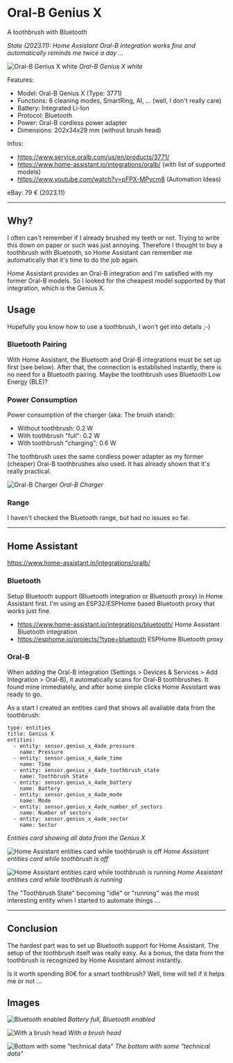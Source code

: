# Oral-B Genius X

A toothbrush with Bluetooth

*State (2023.11): Home Assistant Oral-B integration works fine and automatically reminds me twice a day ...*

![Oral-B Genius X white](images/Oral-B_Genius-X_off.jpg)
*Oral-B Genius X white*

Features:
* Model: Oral-B Genius X (Type: 3771)
* Functions: 6 cleaning modes, SmartRing, AI, ... (well, I don't really care)
* Battery: Integrated Li-Ion
* Protocol: Bluetooth
* Power: Oral-B cordless power adapter
* Dimensions: 202x34x29 mm (without brush head)

Infos:
* https://www.service.oralb.com/us/en/products/3771/
* https://www.home-assistant.io/integrations/oralb/ (with list of supported models)
* https://www.youtube.com/watch?v=pFPX-MPycm8 (Automation Ideas)


eBay: 79 € (2023.11)

--------

## Why?

I often can't remember if I already brushed my teeth or not. Trying to write this down on paper or such was just annoying. Therefore I thought to buy a toothbrush with Bluetooth, so Home Assistant can remember me automatically that it's time to do the job again.

Home Assistant provides an Oral-B integration and I'm satisfied with my former Oral-B models. So I looked for the cheapest model supported by that integration, which is the Genius X.

## Usage

Hopefully you know how to use a toothbrush, I won't get into details ;-)

### Bluetooth Pairing

With Home Assistant, the Bluetooth and Oral-B integrations must be set up first (see below). After that, the connection is established instantly, there is no need for a Bluetooth pairing. Maybe the toothbrush uses Bluetooth Low Energy (BLE)?

### Power Consumption

Power consumption of the charger (aka: The brush stand):

* Without toothbrush: 0.2 W
* With toothbrush "full": 0.2 W
* With toothbrush "charging": 0.6 W

The toothbrush uses the same cordless power adapter as my former (cheaper) Oral-B toothbrushes also used. It has already shown that it's really practical.

![Oral-B Charger](images/Oral-B_Genius-X_charger.jpg)
*Oral-B Charger*

### Range

I haven't checked the Bluetooth range, but had no issues so far.

--------

## Home Assistant

https://www.home-assistant.io/integrations/oralb/

### Bluetooth

Setup Bluetooth support (Bluetooth integration or Bluetooth proxy) in Home Assistant first. I'm using an ESP32/ESPHome based Bluetooth proxy that works just fine.


* https://www.home-assistant.io/integrations/bluetooth/ Home Assistant Bluetooth integration
* https://esphome.io/projects/?type=bluetooth ESPHome Bluetooth proxy

### Oral-B

When adding the Oral-B integration (Settings > Devices & Services > Add Integration > Oral-B), it automatically scans for Oral-B toothbrushes. It found mine immediately, and after some simple clicks Home Assistant was ready to go.

As a start I created an entities card that shows all available data from the toothbrush:

```
type: entities
title: Genius X
entities:
  - entity: sensor.genius_x_4ade_pressure
    name: Pressure
  - entity: sensor.genius_x_4ade_time
    name: Time
  - entity: sensor.genius_x_4ade_toothbrush_state
    name: Toothbrush State
  - entity: sensor.genius_x_4ade_battery
    name: Battery
  - entity: sensor.genius_x_4ade_mode
    name: Mode
  - entity: sensor.genius_x_4ade_number_of_sectors
    name: Number of sectors
  - entity: sensor.genius_x_4ade_sector
    name: Sector
```
*Entities card showing all data from the Genius X*

![Home Assistant entities card while toothbrush is off](images/Oral-B_Genius-X_hass_off.png)
*Home Assistant entities card while toothbrush is off*

![Home Assistant entities card while toothbrush is running](images/Oral-B_Genius-X_hass_running.png)
*Home Assistant entities card while toothbrush is running*

The "Toothbrush State" becoming "idle" or "running" was the most interesting entity when I started to automate things ...

-------------------------

## Conclusion

The hardest part was to set up Bluetooth support for Home Assistant. The setup of the toothbrush itself was really easy. As a bonus, the data from the toothbrush is recognized by Home Assistant almost instantly.

Is it worth spending 80€ for a smart toothbrush? Well, time will tell if it helps me or not ...

## Images

![Bluetooth enabled](images/Oral-B_Genius-X_bluetooth.jpg)
*Battery full, Bluetooth enabled*

![With a brush head](images/Oral-B_Genius-X_brush.jpg)
*With a brush head*

![Bottom with some "technical data"](images/Oral-B_Genius-X_bottom.jpg)
*The bottom with some "technical data"*
